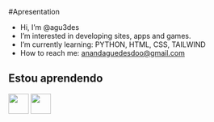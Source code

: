 #Apresentation
- Hi, I’m @agu3des
- I’m interested in developing sites, apps and games.
- I’m currently learning: PYTHON, HTML, CSS, TAILWIND
- How to reach me: anandaguedesdoo@gmail.com

## Estou aprendendo

<img loading="lazy" src="https://cdn.jsdelivr.net/gh/devicons/devicon/icons/java/java-original.svg" width="40" height="40"/> <img loading="lazy" src="https://cdn.jsdelivr.net/gh/devicons/devicon/icons/linux/linux-original.svg" width="40" height="40"/>
